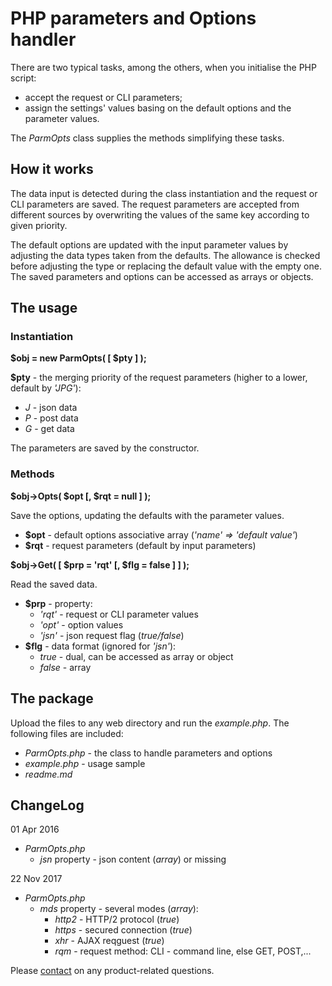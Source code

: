 # PHP parameters and Options handler #

There are two typical tasks, among the others, when you initialise the PHP script:

- accept the request or CLI parameters;
- assign the settings' values basing on the default options and the parameter values.

The *ParmOpts* class supplies the methods simplifying these tasks.

## How it works ##

The data input is detected during the class instantiation and the request or CLI parameters are saved.
The request parameters are accepted from different sources by overwriting the values of the same key according to given priority.

The default options are updated with the input parameter values by adjusting the data types taken from the defaults.
The allowance is checked before adjusting the type or replacing the default value with the empty one.
The saved parameters and options can be accessed as arrays or objects.

## The usage ##

### Instantiation ###

**$obj = new ParmOpts( [ $pty ] );**

**$pty** - the merging priority of the request parameters (higher to a lower, default by *'JPG'*):

- *J* - json data
- *P* - post data
- *G* - get data

The parameters are saved by the constructor.


### Methods ###

**$obj->Opts( $opt [, $rqt = null ] );**

Save the options, updating the defaults with the parameter values.

- **$opt** - default options associative array (*'name' => 'default value'*)
- **$rqt** - request parameters (default by input parameters)

**$obj->Get( [ $prp = 'rqt' [, $flg = false ] ] );**

Read the saved data.

- **$prp** - property:
    - *'rqt'* - request or CLI parameter values
    - *'opt'* - option values
    - *'jsn'* - json request flag (*true/false*)
- **$flg** - data format (ignored for *'jsn'*): 
    - *true* - dual, can be accessed as array or object
    - *false* - array

## The package ##

Upload the files to any web directory and run the *example.php*.
The following files are included:

- *ParmOpts.php* - the class to handle parameters and options
- *example.php* - usage sample
- *readme.md*

## ChangeLog ##

01 Apr 2016

- *ParmOpts.php*
    - *jsn* property - json content (*array*) or missing

22 Nov 2017

- *ParmOpts.php*
    - *mds* property - several modes (*array*):
      - *http2* - HTTP/2 protocol (*true*)
      - *https* - secured connection (*true*)
      - *xhr* - AJAX reqguest (*true*)
      - *rqm* - request method: CLI - command line, else GET, POST,...

Please [contact] on any product-related questions.

[contact]: mailto://vallo@vregistry.com
